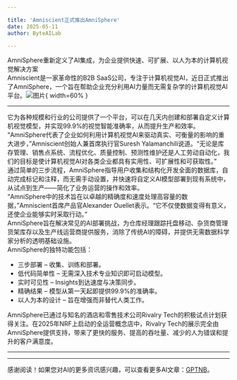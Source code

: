 ```yaml
---

title: 'Amniscient正式推出AmniSphere'
date: 2025-05-11
author: ByteAILab

---
```


AmniSphere重新定义了AI集成，为企业提供快速、可扩展、以人为本的计算机视觉解决方案  
Amniscient是一家革命性的B2B SaaS公司，专注于计算机视觉AI，近日正式推出了AmniSphere，一个旨在帮助企业充分利用AI力量而无需复杂学的计算机视觉AI平台。![图片](https://ai-techpark.com/wp-content/uploads/Amniscient-Officially.jpg){ width=60% }

---
它为各种规模和行业的公司提供了一个平台，可以在几天内创建和部署自定义计算机视觉模型，并实现99.9%的视觉智能准确率，从而提升生产和效率。  
“AmniSphere代表了企业如何利用计算机视觉AI来驱动真实、可衡量的影响的重大进步，”Amniscient创始人兼首席执行官Suresh Yalamanchili说道。“无论是库存管理、销售点系统、流程优化、质量控制、预测性维护还是人工劳动自动化，我们的目标是使计算机视觉AI对各类企业都具有实用性、可扩展性和可获取性。”  
通过简单的三步流程，AmniSphere指导用户收集和结构化开发全面的数据库，自动完成标记和注释，而无需手动设置，并快速将自定义AI模型部署到现有系统中，从试点到生产——简化了业务运营的操作和效率。  
“AmniSphere中的技术旨在以卓越的精确度和速度处理高容量的数据，”Amniscient首席产品官Alexander Ouellet表示。“它不仅使数据变得有意义，还使企业能够实时采取行动。”  
AmniSphere旨在解决常见的AI部署挑战，为仓库经理跟踪托盘移动、杂货商管理货架库存以及生产线运营商提供服务，消除了传统AI的障碍，并提供无需数据科学家分析的透明基础设施。  
AmniSphere的独特功能包括：

- 三步部署 – 收集、训练和部署。
- 低代码简单性 – 无需深入技术专业知识即可启动模型。
- 实时可见性 – Insights到达速度与决策同步。
- 精确结果 – 模型从第一天起即提供99.9%的准确率。
- 以人为本的设计 – 旨在增强而非替代人类工作。

AmniSphere已通过与知名的酒店和零售技术公司Rivalry Tech的积极试点计划获得关注。在2025年NRF上启动的全运营概念店中，Rivalry Tech的展示完全由AmniSphere提供支持，带来了更快的服务、提高的吞吐量、减少的人为错误和提升的客户满意度。

---
---
感谢阅读！如果您对AI的更多资讯感兴趣，可以查看更多AI文章：[GPTNB](https://gptnb.com)。